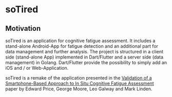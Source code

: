 # soTired

## Motivation

soTired is an application for cognitive fatigue assessment.
It includes a stand-alone Android-App for fatigue detection and an additional part for data management and further analysis.
The project is structured in a client side (stand-alone App) implemented in Dart/Flutter and a server side (data management) in Golang.
Dart/Flutter provide the possibility to simply add an iOS and / or Web-Application.


soTired is a remake of the application presented in the [Validation of a Smartphone-Based Approach to In Situ Cognitive Fatigue Assessment](https://mhealth.jmir.org/2017/8/e125) paper by Edward Price, George Moore, Leo Galway and Mark Linden.

